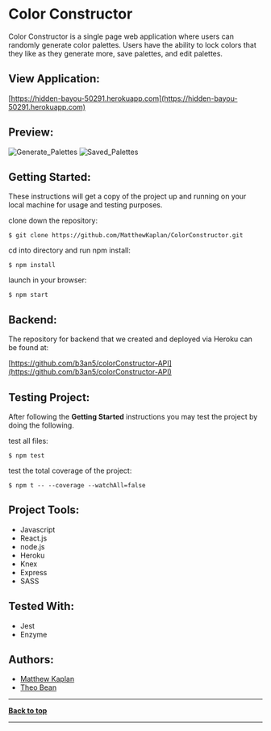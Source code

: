 # Color Constructor 

Color Constructor is a single page web application where users can randomly generate color palettes. Users have the ability to lock colors that they like as they generate more, save palettes, and edit palettes.

## View Application:

[https://hidden-bayou-50291.herokuapp.com](https://hidden-bayou-50291.herokuapp.com)

## Preview:

![Generate_Palettes](https://i.imgur.com/JU9d6j3.png)
![Saved_Palettes](https://i.imgur.com/tbPnbhO.png)


## Getting Started:

These instructions will get a copy of the project up and running on your local machine for usage and testing purposes.

clone down the repository:

```
$ git clone https://github.com/MatthewKaplan/ColorConstructor.git
```

cd into directory and run npm install:

```
$ npm install
```

launch in your browser:

```
$ npm start
```

## Backend:

The repository for backend that we created and deployed via Heroku can be found at:

[https://github.com/b3an5/colorConstructor-API](https://github.com/b3an5/colorConstructor-API)

## Testing Project:

After following the <b>Getting Started</b> instructions you may test the project by doing the following.

test all files:

```
$ npm test
```

test the total coverage of the project:

```
$ npm t -- --coverage --watchAll=false
```

## Project Tools:

- Javascript
- React.js
- node.js
- Heroku
- Knex
- Express
- SASS

## Tested With:

- Jest
- Enzyme

## Authors:

- [Matthew Kaplan](https://github.com/MatthewKaplan)
- [Theo Bean](https://github.com/b3an5)


---

**[Back to top](https://github.com/MatthewKaplan/ColorConstructor#color-constructor)**

---